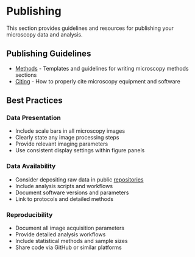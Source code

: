 # Publishing

This section provides guidelines and resources for publishing your microscopy data and analysis.

## Publishing Guidelines

- [Methods](methods.md) - Templates and guidelines for writing microscopy methods sections
- [Citing](citing.md) - How to properly cite microscopy equipment and software

## Best Practices

### Data Presentation
- Include scale bars in all microscopy images
- Clearly state any image processing steps
- Provide relevant imaging parameters
- Use consistent display settings within figure panels

### Data Availability
- Consider depositing raw data in public [repositories](sharing_data.md)
- Include analysis scripts and workflows
- Document software versions and parameters
- Link to protocols and detailed methods

### Reproducibility
- Document all image acquisition parameters
- Provide detailed analysis workflows
- Include statistical methods and sample sizes
- Share code via GitHub or similar platforms